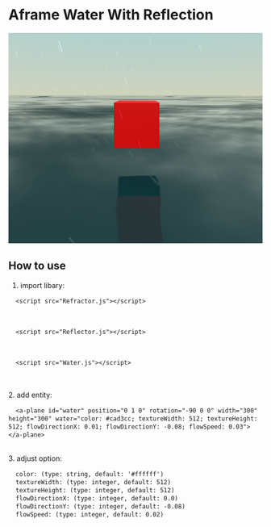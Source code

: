 # Aframe Water With Reflection

![alt text](https://github.com/Titans-Tech/yud_aframe_water_reflection/blob/27700705b991567e42222dd740b333df62cf2dd8/assets/images/ss.png?raw=true)

## How to use

1. import libary:
```
  <script src="Refractor.js"></script>
```

<br/>

```
  <script src="Reflector.js"></script>
```

<br/>

```
  <script src="Water.js"></script>
```

<br/>

<br/>
2. add entity:

```
  <a-plane id="water" position="0 1 0" rotation="-90 0 0" width="300" height="300" water="color: #cad3cc; textureWidth: 512; textureHeight: 512; flowDirectionX: 0.01; flowDirectionY: -0.08; flowSpeed: 0.03"></a-plane>
```

<br/>
3. adjust option:

```
  color: (type: string, default: '#ffffff')
  textureWidth: (type: integer, default: 512)
  textureHeight: (type: integer, default: 512)
  flowDirectionX: (type: integer, default: 0.0)
  flowDirectionY: (type: integer, default: -0.08)
  flowSpeed: (type: integer, default: 0.02)
```
